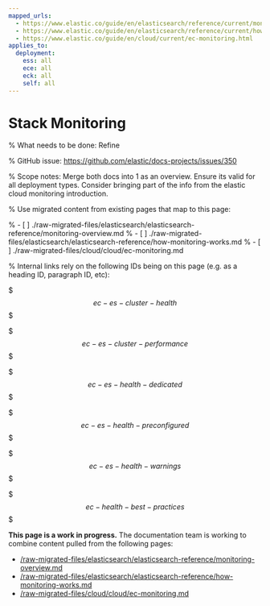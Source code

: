 ```yaml
---
mapped_urls:
  - https://www.elastic.co/guide/en/elasticsearch/reference/current/monitoring-overview.html
  - https://www.elastic.co/guide/en/elasticsearch/reference/current/how-monitoring-works.html
  - https://www.elastic.co/guide/en/cloud/current/ec-monitoring.html
applies_to:
  deployment:
    ess: all
    ece: all
    eck: all
    self: all
---
```


# Stack Monitoring

% What needs to be done: Refine

% GitHub issue: https://github.com/elastic/docs-projects/issues/350

% Scope notes: Merge both docs into 1 as an overview. Ensure its valid for all deployment types. Consider bringing part of the info from the elastic cloud monitoring introduction.

% Use migrated content from existing pages that map to this page:

% - [ ] ./raw-migrated-files/elasticsearch/elasticsearch-reference/monitoring-overview.md
% - [ ] ./raw-migrated-files/elasticsearch/elasticsearch-reference/how-monitoring-works.md
% - [ ] ./raw-migrated-files/cloud/cloud/ec-monitoring.md

% Internal links rely on the following IDs being on this page (e.g. as a heading ID, paragraph ID, etc):

$$$ec-es-cluster-health$$$

$$$ec-es-cluster-performance$$$

$$$ec-es-health-dedicated$$$

$$$ec-es-health-preconfigured$$$

$$$ec-es-health-warnings$$$

$$$ec-health-best-practices$$$

**This page is a work in progress.** The documentation team is working to combine content pulled from the following pages:

* [/raw-migrated-files/elasticsearch/elasticsearch-reference/monitoring-overview.md](/raw-migrated-files/elasticsearch/elasticsearch-reference/monitoring-overview.md)
* [/raw-migrated-files/elasticsearch/elasticsearch-reference/how-monitoring-works.md](/raw-migrated-files/elasticsearch/elasticsearch-reference/how-monitoring-works.md)
* [/raw-migrated-files/cloud/cloud/ec-monitoring.md](/raw-migrated-files/cloud/cloud/ec-monitoring.md)